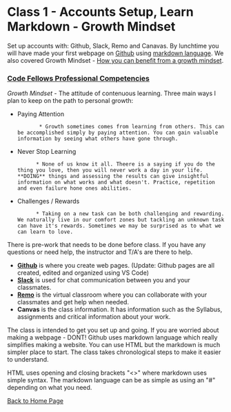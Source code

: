 # Class 1 - Accounts Setup, Learn Markdown - Growth Mindset

Set up accounts with: Github, Slack, Remo and Canavas. By lunchtime you will have made your first webpage on [Github](https://docs.github.com/en/pages/quickstart) using [markdown language](https://docs.github.com/en/get-started/writing-on-github/getting-started-with-writing-and-formatting-on-github/basic-writing-and-formatting-syntax). We also covered Growth Mindset - [How you can benefit from a growth mindset](https://www.atlassian.com/blog/inside-atlassian/growth-mindset).

### [Code Fellows Professional Competencies](https://codefellows.github.io/common_curriculum/career_coaching/common/professional-competencies)

 _Growth Mindset_ - The attitude of contenuous learning. Three main ways I plan to keep on the path to personal growth:

* Paying Attention

             * Growth sometimes comes from learning from others. This can be accomplished simply by paying attention. You can gain valuable information by seeing what others have gone through.

* Never Stop Learning

            * None of us know it all. Theere is a saying if you do the thing you love, then you will never work a day in your life. **DOING** things and assessing the results can give insightful information on what works and what doesn't. Practice, repetition and even failure hone ones abilities.

* Challenges / Rewards

            * Taking on a new task can be both challenging and rewarding. We naturally live in our comfort zones but tackling an unknown task can have it's rewards. Sometimes we may be surprised as to what we can learn to love.

There is pre-work that needs to be done before class. If you have any questions or need help, the instructor and T/A's are there to help.

* [__Github__](https://github.com/) is where you create web pages. (Update: Github pages are all created, edited and organized using VS Code)
* [__Slack__](https://slack.com/) is used for chat communication between you and your classmates.
* [__Remo__](https://remo.co/) is the virtual classroom where you can collaborate with your classmates and get help when needed.
* __Canvas__ is the class information. It has information such as the Syllabus, assignments and critical information about your work.  

The class is intended to get you set up and going. If you are worried about making a webpage - DONT! Github uses markdown language which really simplifies making a website. You can use HTML but the markdown is much simpler place to start. The class takes chronological steps to make it easier to understand.

HTML uses opening and closing brackets "<>" where markdown uses simple syntax. The markdown language can be as simple as using an "#" depending on what you need.

[Back to Home Page](//README.md)
